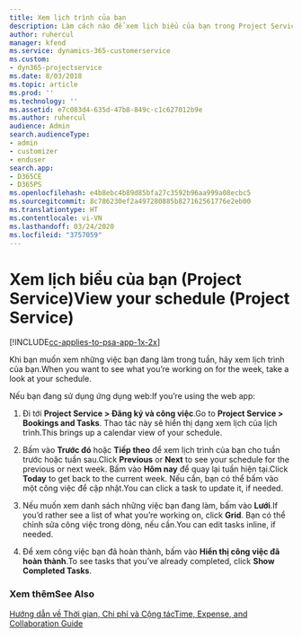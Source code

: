 ```yaml
---
title: Xem lịch trình của bạn
description: Làm cách nào để xem lịch biểu của bạn trong Project Service
author: ruhercul
manager: kfend
ms.service: dynamics-365-customerservice
ms.custom:
- dyn365-projectservice
ms.date: 8/03/2018
ms.topic: article
ms.prod: ''
ms.technology: ''
ms.assetid: e7c083d4-635d-47b8-849c-c1c627012b9e
ms.author: ruhercul
audience: Admin
search.audienceType:
- admin
- customizer
- enduser
search.app:
- D365CE
- D365PS
ms.openlocfilehash: e4b8ebc4b89d85bfa27c3592b96aa999a08ecbc5
ms.sourcegitcommit: 8c786230ef2a497280885b827162561776e2eb00
ms.translationtype: HT
ms.contentlocale: vi-VN
ms.lasthandoff: 03/24/2020
ms.locfileid: "3757059"
---
```

# <a name="view-your-schedule-project-service"></a><span data-ttu-id="385a0-103">Xem lịch biểu của bạn (Project Service)</span><span class="sxs-lookup"><span data-stu-id="385a0-103">View your schedule (Project Service)</span></span>

[!INCLUDE[cc-applies-to-psa-app-1x-2x](../includes/cc-applies-to-psa-app-1x-2x.md)]

<span data-ttu-id="385a0-104">Khi bạn muốn xem những việc bạn đang làm trong tuần, hãy xem lịch trình của bạn.</span><span class="sxs-lookup"><span data-stu-id="385a0-104">When you want to see what you’re working on for the week, take a look at your schedule.</span></span>  
  
 <span data-ttu-id="385a0-105">Nếu bạn đang sử dụng ứng dụng web:</span><span class="sxs-lookup"><span data-stu-id="385a0-105">If you’re using the web app:</span></span>  
  
1.  <span data-ttu-id="385a0-106">Đi tới **Project Service > Đăng ký và công việc**.</span><span class="sxs-lookup"><span data-stu-id="385a0-106">Go to **Project Service > Bookings and Tasks**.</span></span> <span data-ttu-id="385a0-107">Thao tác này sẽ hiển thị dạng xem lịch của lịch trình.</span><span class="sxs-lookup"><span data-stu-id="385a0-107">This brings up a calendar view of your schedule.</span></span>  
  
2.  <span data-ttu-id="385a0-108">Bấm vào **Trước đó** hoặc **Tiếp theo** để xem lịch trình của bạn cho tuần trước hoặc tuần sau.</span><span class="sxs-lookup"><span data-stu-id="385a0-108">Click **Previous** or **Next** to see your schedule for the previous or next week.</span></span> <span data-ttu-id="385a0-109">Bấm vào **Hôm nay** để quay lại tuần hiện tại.</span><span class="sxs-lookup"><span data-stu-id="385a0-109">Click **Today** to get back to the current week.</span></span> <span data-ttu-id="385a0-110">Nếu cần, bạn có thể bấm vào một công việc để cập nhật.</span><span class="sxs-lookup"><span data-stu-id="385a0-110">You can click a task to update it, if needed.</span></span>  
  
3.  <span data-ttu-id="385a0-111">Nếu muốn xem danh sách những việc bạn đang làm, bấm vào **Lưới**.</span><span class="sxs-lookup"><span data-stu-id="385a0-111">If you’d rather see a list of what you’re working on, click **Grid**.</span></span> <span data-ttu-id="385a0-112">Bạn có thể chỉnh sửa công việc trong dòng, nếu cần.</span><span class="sxs-lookup"><span data-stu-id="385a0-112">You can edit tasks inline, if needed.</span></span>  
  
4.  <span data-ttu-id="385a0-113">Để xem công việc bạn đã hoàn thành, bấm vào **Hiển thị công việc đã hoàn thành**.</span><span class="sxs-lookup"><span data-stu-id="385a0-113">To see tasks that you’ve already completed, click **Show Completed Tasks**.</span></span>  
  
### <a name="see-also"></a><span data-ttu-id="385a0-114">Xem thêm</span><span class="sxs-lookup"><span data-stu-id="385a0-114">See Also</span></span>  
 [<span data-ttu-id="385a0-115">Hướng dẫn về Thời gian, Chi phí và Cộng tác</span><span class="sxs-lookup"><span data-stu-id="385a0-115">Time, Expense, and Collaboration Guide</span></span>](../project-service/time-expense-collaboration-guide.md)
